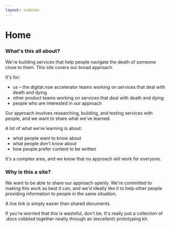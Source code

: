 ```yaml
---
layout: sidenav
---
```


# Home

### What's this all about? 

We're building services that help people navigate the death of someone close to them. This site covers our broad approach.

It's for: 
- us – the digital.nsw accelerator teams working on services that deal with death and dying  
- other product teams working on services that deal with death and dying 
- people who are interested in our approach 

Our approach involves researching, building, and testing services with people, and we want to share what we've learned.

A lot of what we're learning is about:
- what people want to know about 
- what people don't know about 
- how people prefer content to be written 

It's a complex area, and we know that no approach will work for everyone. 

### Why is this a site? 

We want to be able to share our approach openly. We're committed to making this work as best it can, and we'd ideally like it to help other people providing information to people in the same situation. 

A live link is simply easier than shared documents.  

If you're worried that this is wasteful, don't be. It's really just a collection of .docs cobbled together neatly through an (excellent) prototyping kit. 
